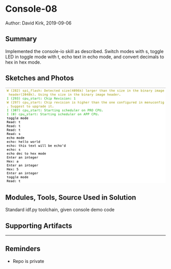 #  Console-08

Author: David Kirk, 2019-09-06

## Summary
Implemented the console-io skill as described. Switch modes with s, toggle LED in toggle mode with t, echo text in echo mode, and convert decimals to hex in hex mode.

## Sketches and Photos
![Image](./images/console-io.png)

## Modules, Tools, Source Used in Solution
Standard idf.py toolchain, given console demo code

## Supporting Artifacts


-----

## Reminders
- Repo is private
